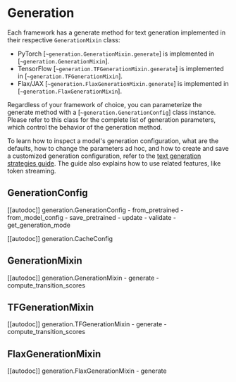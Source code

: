<!--Copyright 2022 The HuggingFace Team. All rights reserved.

Licensed under the Apache License, Version 2.0 (the "License"); you may not use this file except in compliance with
the License. You may obtain a copy of the License at

http://www.apache.org/licenses/LICENSE-2.0

Unless required by applicable law or agreed to in writing, software distributed under the License is distributed on
an "AS IS" BASIS, WITHOUT WARRANTIES OR CONDITIONS OF ANY KIND, either express or implied. See the License for the
specific language governing permissions and limitations under the License.

⚠️ Note that this file is in Markdown but contain specific syntax for our doc-builder (similar to MDX) that may not be
rendered properly in your Markdown viewer.

-->

# Generation

Each framework has a generate method for text generation implemented in their respective `GenerationMixin` class:

- PyTorch [`~generation.GenerationMixin.generate`] is implemented in [`~generation.GenerationMixin`].
- TensorFlow [`~generation.TFGenerationMixin.generate`] is implemented in [`~generation.TFGenerationMixin`].
- Flax/JAX [`~generation.FlaxGenerationMixin.generate`] is implemented in [`~generation.FlaxGenerationMixin`].

Regardless of your framework of choice, you can parameterize the generate method with a [`~generation.GenerationConfig`]
class instance. Please refer to this class for the complete list of generation parameters, which control the behavior
of the generation method.

To learn how to inspect a model's generation configuration, what are the defaults, how to change the parameters ad hoc,
and how to create and save a customized generation configuration, refer to the
[text generation strategies guide](../generation_strategies). The guide also explains how to use related features,
like token streaming.

## GenerationConfig

[[autodoc]] generation.GenerationConfig
	- from_pretrained
	- from_model_config
	- save_pretrained
	- update
	- validate
	- get_generation_mode

[[autodoc]] generation.CacheConfig

## GenerationMixin

[[autodoc]] generation.GenerationMixin
	- generate
	- compute_transition_scores

## TFGenerationMixin

[[autodoc]] generation.TFGenerationMixin
	- generate
	- compute_transition_scores

## FlaxGenerationMixin

[[autodoc]] generation.FlaxGenerationMixin
	- generate
